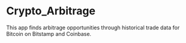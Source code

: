 # Crypto_Arbitrage
This app finds arbitrage opportunities through historical trade data for Bitcoin on Bitstamp and Coinbase.
